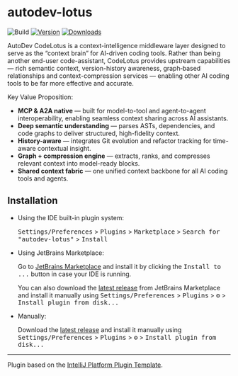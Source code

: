 # autodev-lotus

![Build](https://github.com/phodal/autodev-lotus/workflows/Build/badge.svg)
[![Version](https://img.shields.io/jetbrains/plugin/v/28853.svg)](https://plugins.jetbrains.com/plugin/28853)
[![Downloads](https://img.shields.io/jetbrains/plugin/d/28853.svg)](https://plugins.jetbrains.com/plugin/28853)

<!-- Plugin description -->
AutoDev CodeLotus is a context-intelligence middleware layer designed to serve as the “context brain” for
AI-driven coding tools. Rather than being another end-user code-assistant, CodeLotus provides upstream capabilities —
rich semantic context, version-history awareness, graph‐based relationships and context-compression services — enabling
other AI coding tools to be far more effective and accurate. 
<!-- Plugin description end -->

Key Value Proposition:

* **MCP & A2A native** — built for model-to-tool and agent-to-agent interoperability, enabling seamless context sharing across AI assistants.
* **Deep semantic understanding** — parses ASTs, dependencies, and code graphs to deliver structured, high-fidelity context.
* **History-aware** — integrates Git evolution and refactor tracking for time-aware contextual insight.
* **Graph + compression engine** — extracts, ranks, and compresses relevant context into model-ready blocks.
* **Shared context fabric** — one unified context backbone for all AI coding tools and agents.

## Installation

- Using the IDE built-in plugin system:
  
  <kbd>Settings/Preferences</kbd> > <kbd>Plugins</kbd> > <kbd>Marketplace</kbd> > <kbd>Search for "autodev-lotus"</kbd> >
  <kbd>Install</kbd>
  
- Using JetBrains Marketplace:

  Go to [JetBrains Marketplace](https://plugins.jetbrains.com/plugin/MARKETPLACE_ID) and install it by clicking the <kbd>Install to ...</kbd> button in case your IDE is running.

  You can also download the [latest release](https://plugins.jetbrains.com/plugin/MARKETPLACE_ID/versions) from JetBrains Marketplace and install it manually using
  <kbd>Settings/Preferences</kbd> > <kbd>Plugins</kbd> > <kbd>⚙️</kbd> > <kbd>Install plugin from disk...</kbd>

- Manually:

  Download the [latest release](https://github.com/phodal/autodev-lotus/releases/latest) and install it manually using
  <kbd>Settings/Preferences</kbd> > <kbd>Plugins</kbd> > <kbd>⚙️</kbd> > <kbd>Install plugin from disk...</kbd>


---
Plugin based on the [IntelliJ Platform Plugin Template][template].

[template]: https://github.com/JetBrains/intellij-platform-plugin-template
[docs:plugin-description]: https://plugins.jetbrains.com/docs/intellij/plugin-user-experience.html#plugin-description-and-presentation

